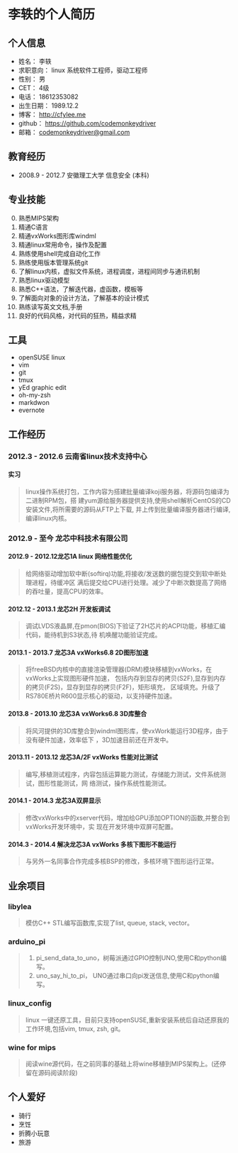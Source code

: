 # 李轶的个人简历 #

## 个人信息 ##

* 姓名：        李轶
* 求职意向：    linux 系统软件工程师，驱动工程师
* 性别：        男
* CET：         4级
* 电话：        18612353082
* 出生日期：    1989.12.2
* 博客：        http://cfylee.me
* github：      https://github.com/codemonkeydriver
* 邮箱：        codemonkeydriver@gmail.com

## 教育经历 ##

* 2008.9 - 2012.7 安徽理工大学 信息安全 (本科)

## 专业技能 ##

0.  熟悉MIPS架构
1.  精通C语言
2.  精通vxWorks图形库windml
3.  精通linux常用命令，操作及配置
4.  熟练使用shell完成自动化工作
5.  熟练使用版本管理系统git
6.  了解linux内核，虚拟文件系统，进程调度，进程间同步与通讯机制
7.  熟悉linux驱动模型
8.  熟悉C++语法，了解迭代器，虚函数，模板等
9.  了解面向对象的设计方法，了解基本的设计模式
10. 熟练读写英文文档,手册
11. 良好的代码风格，对代码的狂热，精益求精

## 工具 ##

* openSUSE linux
* vim
* git
* tmux
* yEd graphic edit
* oh-my-zsh
* markdwon
* evernote

## 工作经历 ##

### 2012.3 - 2012.6 云南省linux技术支持中心 ###

#### 实习 ####

>linux操作系统打包，工作内容为搭建批量编译koji服务器，将源码包编译为二进制RPM包，搭
>建yum源给服务器提供支持,使用shell解析CentOS的CD安装文件,将所需要的源码从FTP上下载,
>并上传到批量编译服务器进行编译,编译linux内核。

### 2012.9 - 至今 龙芯中科技术有限公司 ###

#### 2012.9 - 2012.12龙芯1A linux 网络性能优化 ####

>给网络驱动增加软中断(softirq)功能,将接收/发送数的据包提交到软中断处理进程，待缓冲区
>满后提交给CPU进行处理。减少了中断次数提高了网络的吞吐量，提高CPU的效率。

#### 2012.12 - 2013.1 龙芯2H 开发板调试 ####

>调试LVDS液晶屏,在pmon(BIOS)下验证了2H芯片的ACPI功能，移植汇编代码，能待机到S3状态,待
>机唤醒功能验证完成。

#### 2013.1 - 2013.7 龙芯3A vxWorks6.8 2D图形加速 ####

>将freeBSD内核中的直接渲染管理器(DRM)模块移植到vxWorks，在vxWorks上实现图形硬件加速，
>包括内存到显存的拷贝(S2F),显存到内存的拷贝(F2S)，显存到显存的拷贝(F2F)，矩形填充，
>区域填充。升级了RS780E桥片R600显示核心的驱动，以支持硬件加速。

#### 2013.8 - 2013.10 龙芯3A vxWorks6.8 3D库整合 ####

>将风河提供的3D库整合到windml图形库，使vxWork能运行3D程序，由于没有硬件加速，效率低下
>，3D加速目前还在开发中。

#### 2013.11 - 2013.12 龙芯3A/2F vxWorks 性能对比测试 ####

>编写,移植测试程序，内容包括运算能力测试，存储能力测试，文件系统测试，图形性能测试，网
>络测试，操作系统性能测试。

#### 2014.1 - 2014.3 龙芯3A双屏显示 ####

>修改vxWorks中的xserver代码，增加给GPU添加OPTION的函数,并整合到vxWorks开发环境中，实
>现在开发环境中双屏可配置。

#### 2014.3 - 2014.4 解决龙芯3A vxWorks 多核下图形不能运行 ####

>与另外一名同事合作完成多核BSP的修改，多核环境下图形运行正常。

## 业余项目 ##

### libylea ###

>模仿C++ STL编写函数库,实现了list, queue, stack, vector。

### arduino_pi ###

>1. pi_send_data_to_uno，树莓派通过GPIO控制UNO,使用C和python编写。
>2. uno_say_hi_to_pi， UNO通过串口向pi发送信息,使用C和python编写。

### linux_config ###

>linux 一键还原工具，目前只支持openSUSE,重新安装系统后自动还原我的工作环境,包括vim, 
>tmux, zsh, git。

### wine for mips ###

>阅读wine源代码，在之前同事的基础上将wine移植到MIPS架构上。(还停留在源码阅读阶段)

## 个人爱好 ##

* 骑行
* 烹饪
* 折腾小玩意
* 旅游
